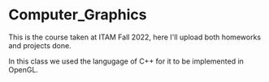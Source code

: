 # Computer_Graphics

This is the course taken at ITAM Fall 2022, here I'll upload both homeworks and projects done. 

In this class we used the langugage of C++ for it to be implemented in OpenGL.
